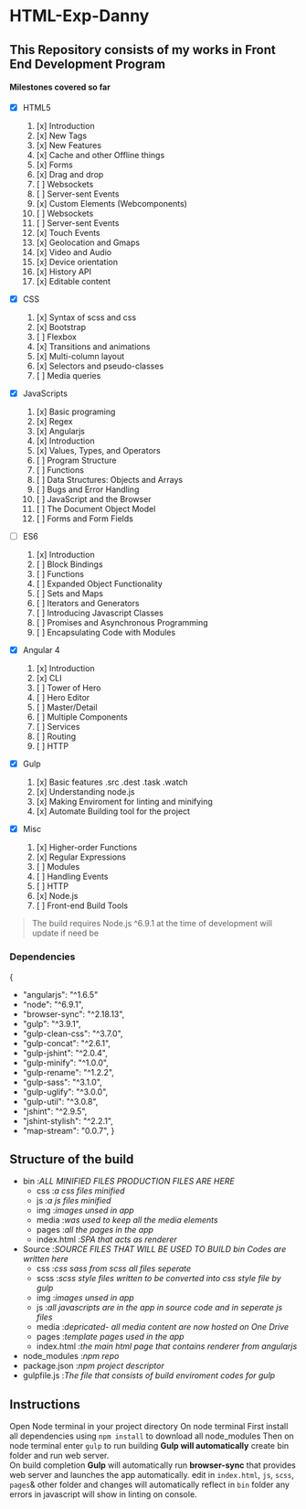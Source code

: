 # HTML-Exp-Danny
## This Repository consists of my works in Front End Development Program
#### Milestones covered so far
- [x] HTML5
    1. [x] Introduction
    2. [x] New Tags
    3. [x] New Features
    4. [x] Cache and other Offline things
    5. [x] Forms
    6. [x] Drag and drop    
    7. [ ] Websockets
    8. [ ] Server-sent Events
    9. [x] Custom Elements (Webcomponents)
    10. [ ] Websockets
    11. [ ] Server-sent Events
    12. [x] Touch Events
    13. [x] Geolocation and Gmaps
    14. [x] Video and Audio
    15. [x] Device orientation
    16. [x] History API
    17. [x] Editable content
- [x] CSS
    1. [x] Syntax of scss and css
    2. [x] Bootstrap
    3. [ ] Flexbox
    4. [x] Transitions and animations
    5. [x] Multi-column layout
    6. [x] Selectors and pseudo-classes
    7. [ ] Media queries

- [x] JavaScripts
    1. [x] Basic programing
    2. [x] Regex
    3. [x] Angularjs
    4. [x] Introduction
    5. [x] Values, Types, and Operators
    6. [ ] Program Structure
    7. [ ] Functions
    8. [ ] Data Structures: Objects and Arrays
    9. [ ] Bugs and Error Handling
    10. [ ] JavaScript and the Browser
    11. [ ] The Document Object Model
    12. [ ] Forms and Form Fields

- [ ] ES6
    1. [x] Introduction
    2. [ ] Block Bindings
    3. [ ] Functions
    4. [ ] Expanded Object Functionality
    5. [ ] Sets and Maps
    6. [ ] Iterators and Generators
    7. [ ] Introducing Javascript Classes
    8. [ ] Promises and Asynchronous Programming
    9. [ ] Encapsulating Code with Modules

- [x] Angular 4
    1. [x] Introduction
    2. [x] CLI
    3. [ ] Tower of Hero
    4. [ ] Hero Editor
    5. [ ] Master/Detail
    6. [ ] Multiple Components
    7. [ ] Services
    8. [ ] Routing
    9. [ ] HTTP

- [x] Gulp
    1. [x] Basic features .src .dest .task .watch
    2. [x] Understanding node.js
    3. [x] Making Enviroment for linting and minifying
    4. [x] Automate Building tool for the project

- [x] Misc
    1. [x] Higher-order Functions
    2. [x] Regular Expressions
    3. [ ] Modules
    4. [ ] Handling Events
    5. [ ] HTTP
    6. [x] Node.js
    7. [ ] Front-end Build Tools

> The build requires Node.js ^6.9.1 at the time of development will update if need be

### **Dependencies**
{
-    "angularjs": "^1.6.5"
-    "node": "^6.9.1",
-    "browser-sync": "^2.18.13",
-    "gulp": "^3.9.1",
-    "gulp-clean-css": "^3.7.0",
-    "gulp-concat": "^2.6.1",
-    "gulp-jshint": "^2.0.4",
-    "gulp-minify": "^1.0.0",
-    "gulp-rename": "^1.2.2",
-    "gulp-sass": "^3.1.0",
-    "gulp-uglify": "^3.0.0",
-    "gulp-util": "^3.0.8",
-    "jshint": "^2.9.5",
-    "jshint-stylish": "^2.2.1",
-    "map-stream": "0.0.7",
}

## Structure of the build
-   bin :*ALL MINIFIED FILES PRODUCTION FILES ARE HERE*
    - css :*a css files minified*
    - js :*a js files minified*
    - img :*images unsed in app*
    - media :*was used to keep all the media elements*
    - pages :*all the pages in the app*
    - index.html :*SPA that acts as renderer*
- Source :*SOURCE FILES THAT WILL BE USED TO BUILD bin Codes are written here*
    - css :*css sass from scss all files seperate*
    - scss :*scss style files written to be converted into css style file by gulp*    
    - img :*images unsed in app*
    - js :*all javascripts are in the app in source code and in seperate js files*
    - media :*depricated- all media content are now hosted on One Drive*
    - pages :*template pages used in the app*
    - index.html :*the main html page that contains renderer from angularjs*
- node_modules :*npm repo*
- package.json :*npm project descriptor*
- gulpfile.js :*The file that consists of build enviroment codes for gulp*

## Instructions
Open Node terminal in your project directory
On node terminal First install all dependencies using `npm install` to download all node_modules
Then on node terminal enter `gulp` to run building
**Gulp will automatically** create bin folder and run web server.  
On build completion **Gulp** will automatically run **browser-sync** that provides web server and launches the app automatically.
edit in `index.html`, `js`, `scss`, `pages`& other folder and changes will automatically reflect in `bin` folder any errors in javascript will show in linting on console.